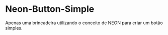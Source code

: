# Neon-Button-Simple
Apenas uma brincadeira utilizando o conceito de NEON para criar um botão simples. 

